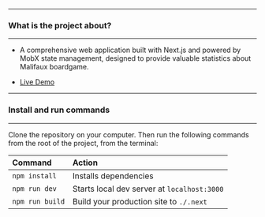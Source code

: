 ----
### What is the project about?
----
- A comprehensive web application built with Next.js and powered by MobX state management, designed to provide valuable statistics about Malifaux boardgame. 

- <a target="_blank" href="https://app.malifaux.ru/" rel="nofollow">Live Demo</a>

----
### Install and run commands
----

Clone the repository on your computer. Then run the following commands from the root of the project, from the terminal:

| Command                | Action                                             |
| :--------------------- | :------------------------------------------------- |
| `npm install`          | Installs dependencies                              |
| `npm run dev`          | Starts local dev server at `localhost:3000`        |
| `npm run build`        | Build your production site to `./.next`    |   